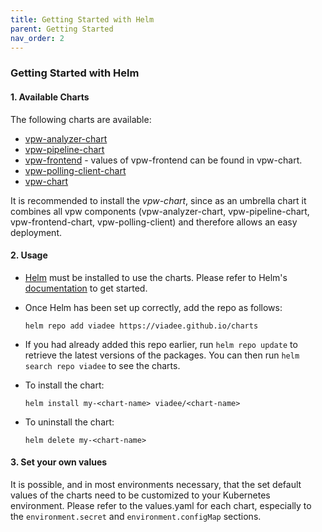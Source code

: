 ```yaml
---
title: Getting Started with Helm
parent: Getting Started
nav_order: 2
---
```

### Getting Started with Helm

#### 1. Available Charts 

The following charts are available: 

* [vpw-analyzer-chart](https://github.com/viadee/vPW/tree/master/vpw-backend-parent/deployment/helm/vpw-analyzer-chart) 
* [vpw-pipeline-chart](https://github.com/viadee/vPW/tree/master/vpw-backend-parent/deployment/helm/vpw-pipeline-chart)
* [vpw-frontend](https://github.com/viadee/vPW/blob/master/vpw-backend-parent/deployment/helm-umbrella/vpw-chart/values.yaml) - values of vpw-frontend can be found in vpw-chart. 
* [vpw-polling-client-chart](https://github.com/viadee/camunda-kafka-polling-client/tree/master/camunda-kafka-polling-client/deployment/helm/vpw-polling-client-chart)  
* [vpw-chart](https://github.com/viadee/vPW/tree/master/vpw-backend-parent/deployment/helm-umbrella/vpw-chart) 

It is recommended to install the *vpw-chart*, since as an umbrella chart it combines all vpw components (vpw-analyzer-chart, vpw-pipeline-chart, vpw-frontend-chart, vpw-polling-client) and therefore allows an easy deployment.

#### 2. Usage

* [Helm](https://helm.sh) must be installed to use the charts. Please refer to
  Helm's [documentation](https://helm.sh/docs) to get started.

* Once Helm has been set up correctly, add the repo as follows:

  `helm repo add viadee https://viadee.github.io/charts`

* If you had already added this repo earlier, run `helm repo update` to retrieve
  the latest versions of the packages.  You can then run `helm search repo
  viadee` to see the charts.

* To install the <chart-name> chart:

  `helm install my-<chart-name> viadee/<chart-name>`

* To uninstall the chart:

  `helm delete my-<chart-name>`

#### 3. Set your own values

It is possible, and in most environments necessary, that the set default values of the charts need to be customized to your Kubernetes environment. Please refer to the values.yaml for each chart, especially to the `environment.secret` and `environment.configMap` sections. 
